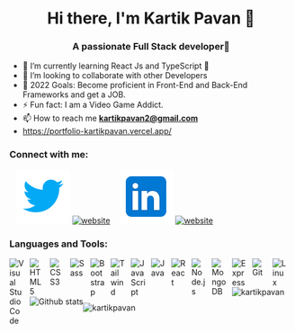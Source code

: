 <h1 align="center">Hi there, I'm Kartik Pavan 👋</h1>
<h3 align="center">A passionate Full Stack developer🚀</h3>

- 🌱 I’m currently learning React Js and TypeScript 🤣
- 👯 I’m looking to collaborate with other Developers
- 🥅 2022 Goals: Become proficient in Front-End and Back-End Frameworks and get a JOB.
- ⚡ Fun fact: I am a Video Game Addict.
- 📫 How to reach me **kartikpavan2@gmail.com**
- https://portfolio-kartikpavan.vercel.app/

### Connect with me:

&nbsp;&nbsp;
[![website](./twitter.svg)](https://twitter.com/kartik_im#gh-light-mode-only)
[![website](./img/twitter-dark.svg)](https://twitter.com/kartik_im#gh-dark-mode-only)
&nbsp;&nbsp;
[![website](./linkedin.svg)](https://www.linkedin.com/in/kartikpavan#gh-light-mode-only)
[![website](./img/linkedin-dark.svg)](https://www.linkedin.com/in/kartikpavan#gh-dark-mode-only)
&nbsp;&nbsp;

### Languages and Tools:

<img align="left" alt="Visual Studio Code" width="26px" src="https://cdn.jsdelivr.net/gh/devicons/devicon/icons/vscode/vscode-original.svg" style="padding-right:10px;" />
<img align="left" alt="HTML5" width="26px" src="https://cdn.jsdelivr.net/gh/devicons/devicon/icons/html5/html5-original.svg" style="padding-right:10px;" />
<img align="left" alt="CSS3" width="26px" src="https://cdn.jsdelivr.net/gh/devicons/devicon/icons/css3/css3-original.svg" style="padding-right:10px;" />
<img align="left" alt="Sass" width="26px" src="https://cdn.jsdelivr.net/gh/devicons/devicon/icons/sass/sass-original.svg" style="padding-right:10px;" />
<img align="left" alt="Bootstrap" width="26px" src="https://cdn.jsdelivr.net/gh/devicons/devicon/icons/bootstrap/bootstrap-original.svg" style="padding-right:10px;" />
<img align="left" alt="Tailwind" width="26px" src="https://cdn.jsdelivr.net/gh/devicons/devicon/icons/tailwindcss/tailwindcss-plain.svg" style="padding-right:10px;" />
<img align="left" alt="JavaScript" width="26px" src="https://cdn.jsdelivr.net/gh/devicons/devicon/icons/javascript/javascript-original.svg" style="padding-right:10px;" />
<img align="left" alt="Java" width="26px" src="https://cdn.jsdelivr.net/gh/devicons/devicon/icons/java/java-plain.svg" style="padding-right:10px;" />
<img align="left" alt="React" width="26px" src="https://cdn.jsdelivr.net/gh/devicons/devicon/icons/react/react-original.svg" style="padding-right:10px;" />
<img align="left" alt="Node.js" width="26px" src="https://cdn.jsdelivr.net/gh/devicons/devicon/icons/nodejs/nodejs-original.svg" style="padding-right:10px;" />
<img align="left" alt="MongoDB" width="26px" src="https://cdn.jsdelivr.net/gh/devicons/devicon/icons/mongodb/mongodb-original.svg" style="padding-right:10px;" />
<img align="left" alt="Express" width="26px" src="https://cdn.jsdelivr.net/gh/devicons/devicon/icons/express/express-original.svg" style="padding-right:10px;" />
<img align="left" alt="Git" width="26px" src="https://cdn.jsdelivr.net/gh/devicons/devicon/icons/git/git-original.svg" style="padding-right:10px;" />
<img align="left" alt="Linux" width="26px" src="https://cdn.jsdelivr.net/gh/devicons/devicon/icons/linux/linux-original.svg" style="padding-right:10px;" />

<br/>

---

<p><img align="left" src="https://github-readme-stats.vercel.app/api/top-langs?username=kartikpavan&show_icons=true&locale=en&layout=compact" alt="kartikpavan" /></p> <br/>

<img align="left" alt="Github stats" src="https://github-readme-stats.vercel.app/api?username=kartikpavan&show_icons=true&hide_border=true">

<p><img align="center" src="https://github-readme-streak-stats.herokuapp.com/?user=kartikpavan&" alt="kartikpavan" /></p>
